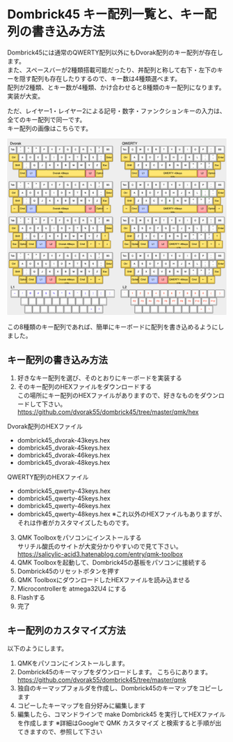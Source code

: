 # Dombrick45 キー配列一覧と、キー配列の書き込み方法

Dombrick45には通常のQWERTY配列以外にもDvorak配列のキー配列が存在します。  
また、スペースバーが2種類搭載可能だったり、丼配列と称して右下・左下のキーを隠す配列も存在したりするので、キー数は4種類選べます。  
配列が2種類、とキー数が4種類、かけ合わせると8種類のキー配列になります。実装が大変。  

ただ、レイヤー1・レイヤー2による記号・数字・ファンクションキーの入力は、全てのキー配列で同一です。  
キー配列の画像はこちらです。  

![dombrick45-release](https://github.com/dvorak55/dombrick45/blob/master/keylayout/dombrick45-release.png)

この8種類のキー配列であれば、簡単にキーボードに配列を書き込めるようにしました。  

## キー配列の書き込み方法
1. 好きなキー配列を選び、そのとおりにキーボードを実装する
2. そのキー配列のHEXファイルをダウンロードする  
この場所にキー配列のHEXファイルがありますので、好きなものをダウンロードして下さい。  
https://github.com/dvorak55/dombrick45/tree/master/qmk/hex

Dvorak配列のHEXファイル  
- dombrick45_dvorak-43keys.hex
- dombrick45_dvorak-45keys.hex
- dombrick45_dvorak-46keys.hex
- dombrick45_dvorak-48keys.hex

QWERTY配列のHEXファイル  
- dombrick45_qwerty-43keys.hex
- dombrick45_qwerty-45keys.hex
- dombrick45_qwerty-46keys.hex
- dombrick45_qwerty-48keys.hex
※これ以外のHEXファイルもありますが、それは作者がカスタマイズしたものです。  
3. QMK Toolboxをパソコンにインストールする  
サリチル酸氏のサイトが大変分かりやすいので見て下さい。  
https://salicylic-acid3.hatenablog.com/entry/qmk-toolbox
4. QMK Toolboxを起動して、Dombrick45の基板をパソコンに接続する
5. Dombrick45のリセットボタンを押す
6. QMK ToolboxにダウンロードしたHEXファイルを読み込ませる
7. Microcontrollerを atmega32U4 にする
8. Flashする
9. 完了

## キー配列のカスタマイズ方法
以下のようにします。  
1. QMKをパソコンにインストールします。
2. Dombrick45のキーマップをダウンロードします。
こちらにあります。  
https://github.com/dvorak55/dombrick45/tree/master/qmk
3. 独自のキーマップフォルダを作成し、Dombrick45のキーマップをコピーします
4. コピーしたキーマップを自分好みに編集します
5. 編集したら、コマンドラインで make Dombrick45 を実行してHEXファイルを作成します
※詳細はGoogleで QMK カスタマイズ と検索すると手順が出てきますので、参照して下さい  


